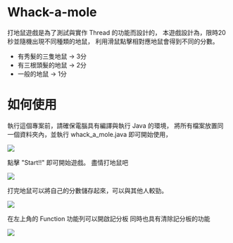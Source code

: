 # Whack-a-mole
打地鼠遊戲是為了測試與實作 Thread 的功能而設計的，
本遊戲設計為，限時20秒並隨機出現不同種類的地鼠，
利用滑鼠點擊相對應地鼠會得到不同的分數。

* 有秀髮的三隻地鼠 -> 3分
* 有三根頭髮的地鼠 -> 2分
* 一般的地鼠      -> 1分

# 如何使用
執行這個專案前，請確保電腦具有編譯與執行 Java 的環境，
將所有檔案放置同一個資料夾內，並執行 whack_a_mole.java 即可開始使用，

![](https://i.imgur.com/5VMSKhJ.png)

點擊 "Start!!" 即可開始遊戲。
盡情打地鼠吧

![](https://i.imgur.com/hkpKZIo.png)

打完地鼠可以將自己的分數儲存起來，可以與其他人較勁。

![](https://i.imgur.com/suGLFZd.png)

在左上角的 Function 功能列可以開啟記分板
同時也具有清除記分板的功能

![](https://i.imgur.com/T4seLMk.png)
